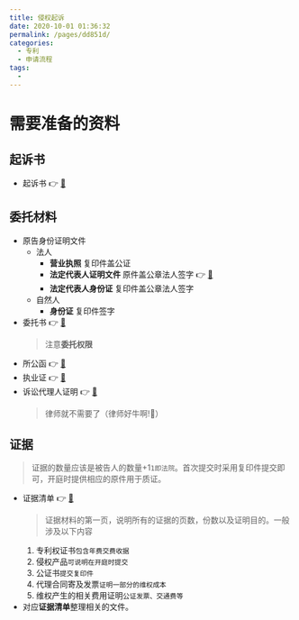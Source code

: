 ```yaml
---
title: 侵权起诉
date: 2020-10-01 01:36:32
permalink: /pages/dd851d/
categories:
  - 专利
  - 申请流程
tags:
  - 
---
```

# 需要准备的资料
## 起诉书
- 起诉书 :point_right: [:page_facing_up:](https://p.sda1.dev/0/c281f7f03ff9d015c15d542aec245a28/qsz.doc)
## 委托材料
- 原告身份证明文件
	- 法人
		- **营业执照**  复印件盖公证
		- **法定代表人证明文件** 原件盖公章法人签字 :point_right: [:page_facing_up:](https://p.sda1.dev/0/5212853f115fc4c1740b090f27a2ea96/法定代表人身份证明书.doc)
		- **法定代表人身份证** 复印件盖公章法人签字
	- 自然人
		- **身份证** 复印件签字
- 委托书 :point_right: [:page_facing_up:](https://p.sda1.dev/0/982b4c57eef9126aec07f04cdacf420e/授权代理委托书.doc)
	> 注意**委托权限**
- 所公函 :point_right: [:page_facing_up:](https://p.sda1.dev/0/c0d6e6a66d0975d677894290a4698f02/知识产权公函.doc)
- 执业证 :point_right: [:page_facing_up:](https://p.sda1.dev/0/23f7cb2af1fc69a92f1bf2997cc126f0/周豪靖代理人执业证.pdf)
- 诉讼代理人证明 :point_right: [:page_facing_up:](https://p.sda1.dev/0/ec517abe8913cdd5903edcab74806a4d/2020-09-30_16-12-32.jpg)
	> 律师就不需要了（律师好牛啊!:dog:）
## 证据
> 证据的数量应该是被告人的数量+1`1即法院`。首次提交时采用复印件提交即可，开庭时提供相应的原件用于质证。
- 证据清单 :point_right: [:page_facing_up:](https://p.sda1.dev/0/555317815eab6abef28d3afadd5db533/证据清单.doc)
	> 证据材料的第一页，说明所有的证据的页数，份数以及证明目的。一般涉及以下内容
	1. 专利权证书`包含年费交费收据`
	2. 侵权产品`可说明在开庭时提交`
	3. 公证书`提交复印件`
	4. 代理合同寄及发票`证明一部分的维权成本`
	5. 维权产生的相关费用证明`公证发票、交通费等`
- 对应**证据清单**整理相关的文件。
